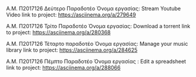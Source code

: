 Α.Μ. Π2017126 Δεύτερο Παραδοτέο
Όνομα εργασίας: Stream Youtube Video
link to project: https://asciinema.org/a/279649

Α.Μ. Π2017126 Τρίτο Παραδοτέο
Όνομα εργασίας: Download a torrent
link to project: https://asciinema.org/a/280368

Α.Μ. Π2017126 Τέταρτο παραδοτέο
Όνομα εργασίας: Manage your music library
link to project: https://asciinema.org/a/284625

A.M. Π2017126 Πέμπτο Παραδοτέο
Όνομα εργασίας : Edit a spreadsheet
link to project: https://asciinema.org/a/288066
